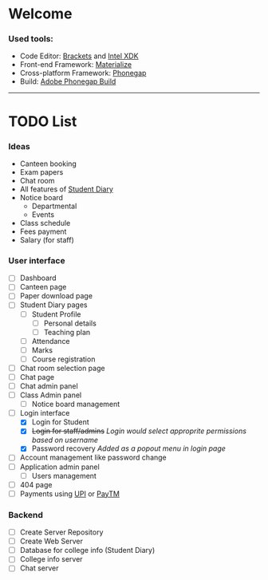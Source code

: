 # Welcome


### Used tools:

* Code Editor: [Brackets](http://brackets.io) and [Intel XDK](https://software.intel.com/en-us/intel-xdk)
* Front-end Framework: [Materialize](http://materializecss.com)
* Cross-platform Framework: [Phonegap](http://phonegap.com/)
* Build: [Adobe Phonegap Build](https://build.phonegap.com/)

***

# TODO List

### Ideas

* Canteen booking
* Exam papers
* Chat room
* All features of [Student Diary](https://play.google.com/store/apps/details?id=com.iitms.sdraisoni)
* Notice board
  * Departmental
  * Events
* Class schedule
* Fees payment
* Salary (for staff)
 
### User interface

* [ ] Dashboard
* [ ] Canteen page
* [ ] Paper download page
* [ ] Student Diary pages
  * [ ] Student Profile
    * [ ] Personal details
	* [ ] Teaching plan
  * [ ] Attendance
  * [ ] Marks
  * [ ] Course registration
* [ ] Chat room selection page
* [ ] Chat page
* [ ] Chat admin panel
* [ ] Class Admin panel
  * [ ] Notice board management
* [ ] Login interface
  * [x] Login for Student
  * [x] ~~Login for staff/admins~~ _Login would select approprite permissions based on username_
  * [x] Password recovery _Added as a popout menu in login page_
* [ ] Account management like password change
* [ ] Application admin panel
  * [ ] Users management
* [ ] 404 page
* [ ] Payments using [UPI](https://en.wikipedia.org/wiki/Unified_Payments_Interface) or [PayTM](http://paytm.com)

### Backend

* [ ] Create Server Repository
* [ ] Create Web Server
* [ ] Database for college info (Student Diary)
* [ ] College info server
* [ ] Chat server

